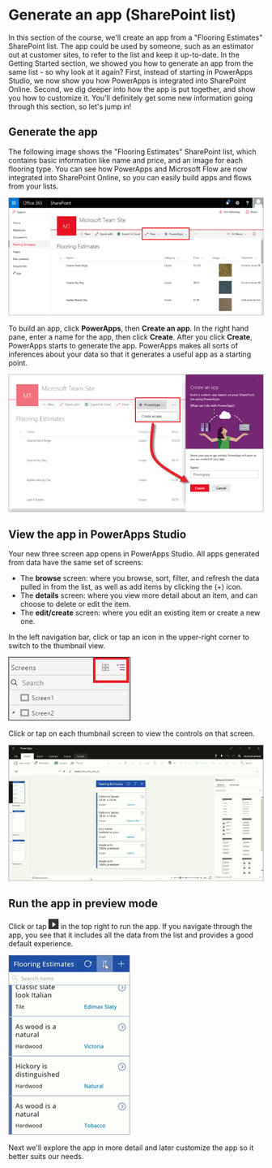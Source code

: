 <properties
   pageTitle="Generate an app (SharePoint list) | Microsoft PowerApps"
   description="Generate a three screen app from a SharePoint list"
   services=""
   suite="powerapps"
   documentationCenter="na"
   authors="mgblythe"
   manager="anneta"
   editor=""
   tags=""
   featuredVideoId="m6KfAwEdtYU"
   courseDuration="3m"/>

<tags
   ms.service="powerapps"
   ms.devlang="na"
   ms.topic="get-started-article"
   ms.tgt_pltfrm="na"
   ms.workload="na"
   ms.date="12/09/2016"
   ms.author="mblythe"/>

# Generate an app (SharePoint list)
In this section of the course, we'll create an app from a "Flooring Estimates" SharePoint list. The app could be used by someone, such as an estimator out at customer sites, to refer to the list and keep it up-to-date. In the Getting Started section, we showed you how to generate an app from the same list - so why look at it again? First, instead of starting in PowerApps Studio, we now show you how PowerApps is integrated into SharePoint Online. Second, we dig deeper into how the app is put together, and show you how to customize it. You'll definitely get some new information going through this section, so let's jump in!


## Generate the app
The following image shows the "Flooring Estimates" SharePoint list, which contains basic information like name and price, and an image for each flooring type. You can see how PowerApps and Microsoft Flow are now integrated into SharePoint Online, so you can easily build apps and flows from your lists.

![Flooring Estimates list](./media/learning-spo-app-generate/flooring-estimates-list.png)

To build an app, click **PowerApps**, then **Create an app**. In the right hand pane, enter a name for the app, then click **Create**. After you click **Create**, PowerApps starts to generate the app. PowerApps makes all sorts of inferences about your data so that it generates a useful app as a starting point.

![Generate app from list](./media/learning-spo-app-generate/generate-app.png) 


## View the app in PowerApps Studio
Your new three screen app opens in PowerApps Studio. All apps generated from data have the same set of screens:

- The **browse** screen: where you browse, sort, filter, and refresh the data pulled in from the list, as well as add items by clicking the (+) icon.
- The **details** screen: where you view more detail about an item, and can choose to delete or edit the item.
- The **edit/create** screen: where you edit an existing item or create a new one.

In the left navigation bar, click or tap an icon in the upper-right corner to switch to the  thumbnail view. 

![Toggle the views](./media/learning-spo-app-generate/toggle-view.png)

Click or tap on each thumbnail screen to view the controls on that screen.

![The generated app](./media/learning-spo-app-generate/generate-finished-app.png)


## Run the app in preview mode
Click or tap ![Start app preview arrow](./media/learning-spo-app-generate/f5-arrow-sm.png) in the top right to run the app. If you navigate through the app, you see that it includes all the data from the list and provides a good default experience.

![Run the app in preview mode](./media/learning-spo-app-generate/generate-run-app.png)

Next we'll explore the app in more detail and later customize the app so it better suits our needs.